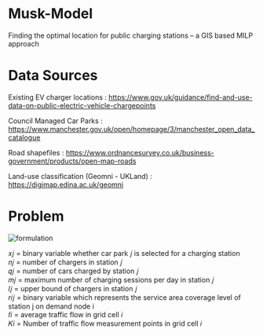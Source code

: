 # Musk-Model
Finding the optimal location for public charging stations – a GIS based MILP approach

# Data Sources
Existing EV charger locations : https://www.gov.uk/guidance/find-and-use-data-on-public-electric-vehicle-chargepoints

Council Managed Car Parks : https://www.manchester.gov.uk/open/homepage/3/manchester_open_data_catalogue

Road shapefiles : https://www.ordnancesurvey.co.uk/business-government/products/open-map-roads

Land-use classification (Geomni - UKLand) : https://digimap.edina.ac.uk/geomni


# Problem
![formulation](https://github.com/obedsims/Musk-Model/blob/main/screenshots/formulation.png)

𝑥𝑗 = binary variable whether car park 𝑗 is selected for a charging station <br />
𝑛𝑗 = number of chargers in station 𝑗 <br />
𝑞𝑗 = number of cars charged by station 𝑗 <br />
𝑚𝑗 = maximum number of charging sessions per day in station 𝑗 <br />
𝑙𝑗 = upper bound of chargers in station 𝑗 <br />
𝑟𝑖𝑗 = binary variable which represents the service area coverage level of station j on demand node i <br />
𝑓𝑖 = average traffic flow in grid cell 𝑖 <br />
𝐾𝑖 = Number of traffic flow measurement points in grid cell 𝑖 <br />




